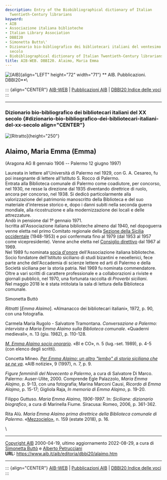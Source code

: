 ```yaml
---
description: Entry of the Biobibliographical dictionary of Italian
  Twentieth-Century librarians
keyword:
- AIB
- Associazione italiana biblioteche
- Italian Library Association
- DBBI20
- Simonetta Butto\'
- Dizionario bio-bibliografico dei bibliotecari italiani del ventesimo
  secolo
- Biobibliographical dictionary of Italian Twentieth-Century librarians
title: AIB-WEB. DBBI20. Alaimo, Maria Emma
---
```


![\[AIB\]](/aib/wi/aibv72.gif){align="LEFT" height="72" width="71"}
** AIB. Pubblicazioni. DBBI20**\

::: {align="CENTER"}
[AIB-WEB](/) \| [Pubblicazioni AIB](/pubblicazioni/) \| [DBBI20 Indice
delle voci](dbbi20.htm)
:::

------------------------------------------------------------------------

### Dizionario bio-bibliografico dei bibliotecari italiani del XX secolo {#dizionario-bio-bibliografico-dei-bibliotecari-italiani-del-xx-secolo align="CENTER"}

![\[Ritratto\]](alaimo.jpg){height="250"}

## Alaimo, Maria Emma (Emma)

(Aragona AG 8 gennaio 1906 -- Palermo 12 giugno 1997)

Laureata in lettere all\'Università di Palermo nel 1929, con G. A.
Cesareo, fu poi insegnante di lettere all\'Istituto S. Rocco di
Palermo.\
Entrata alla Biblioteca comunale di Palermo come coadiutore, per
concorso, nel 1930, ne resse la direzione dal 1935 diventando direttrice
di ruolo, ancora per concorso, nel 1938. Si dedicò particolarmente alla
valorizzazione del patrimonio manoscritto della Biblioteca e del suo
materiale d\'interesse storico e, dopo i danni subiti nella seconda
guerra mondiale, alla ricostruzione e alla modernizzazione dei locali e
delle attrezzature.\
Andò in pensione dal 1º gennaio 1971.\
Iscritta all\'Associazione italiana biblioteche almeno dal 1940, nel
dopoguerra venne eletta nel primo Comitato regionale della [Sezione
della Sicilia occidentale](/aib/stor/sezioni/sic-oc.htm) (1948-1953) e
poi confermata fino al 1979 (dal 1953 al 1957 come vicepresidente).
Venne anche eletta nel [Consiglio direttivo](/aib/stor/cariche60.htm)
dal 1967 al 1969.\
Nel 1989 fu nominata [socia d\'onore](/aib/stor/album/alaimo1.htm)
dell\'Associazione italiana biblioteche.\
Socio fondatore dell\'Istituto siciliano di studi bizantini e
neoellenici, fece parte anche dell\'Accademia di scienze lettere ed arti
di Palermo e della Società siciliana per la storia patria. Nel 1969 fu
nominata commendatore.\
Oltre a vari scritti di carattere professionale e a collaborazioni a
riviste e giornali pubblicò, nel 1970, una fortunata raccolta di
*Proverbi siciliani*.\
Nel maggio 2018 le è stata intitolata la sala di lettura della
Biblioteca comunale.

Simonetta Buttò

*Ritratti* \[*Emma Alaimo*\]. «Almanacco dei bibliotecari italiani»,
1972, p. 90, con una fotografia.

Carmela Maria Rugolo - Salvatore Tramontana. *Conversazione a Palermo:
intervista a Maria Emma Alaimo sulla Biblioteca comunale*. «Quaderni
medievali», n. 13 (giu. 1982), p. 110-128.

*[M. Emma Alaimo socio onorario](alaimo2.pdf)*. «BI e CO», n. 5
(lug.-set. 1989), p. 4-5 (con elenco degli scritti).

Concetta Mineo. [*Per Emma Alaimo: un altro \"lembo\" di storia
siciliana che se ne va*](alaimo1.jpg). «AIB notizie», 9 (1997), n. 7, p.
9.

*Figure femminili del Novecento a Palermo*, a cura di Salvatore Di
Marco. Palermo: Auser-Ulite, 2000. Comprende Egle Palazzolo, *Maria Emma
Alajmo*, p. 9-13, con una fotografia; Marina Marconi Causi, *Ricordo di
Emma Alajmo*, p. 15-17; Gigliola Raja, *In memoria di Emma Alajmo*, p.
19-20.

Filippo Guttuso. *Maria Emma Alaimo, 1906-1997*. In: *Siciliane:
dizionario biografico*, a cura di Marinella Fiume. Siracusa: Romeo,
2006, p. 361-362.

Rita Alù. *Maria Emma Alaimo prima direttrice della Biblioteca comunale
di Palermo*.
«[Mezzocielo»](https://www.mezzocielo.it/wp-content/uploads/2018/08/Mezzocielo-159-2018.pdf),
n. 159 (estate 2018), p. 16.

\

------------------------------------------------------------------------

[Copyright AIB](/su-questo-sito/dichiarazione-di-copyright-aib-web/)
2000-04-19, ultimo aggiornamento 2022-08-29, a cura di [Simonetta
Buttò](/aib/redazione3.htm) e [Alberto
Petrucciani](/su-questo-sito/redazione-aib-web/)\
**URL:** https://www.aib.it/aib/editoria/dbbi20/alaimo.htm

------------------------------------------------------------------------

::: {align="CENTER"}
[AIB-WEB](/) \| [Pubblicazioni AIB](/pubblicazioni/) \| [DBBI20 Indice
delle voci](dbbi20.htm)
:::
